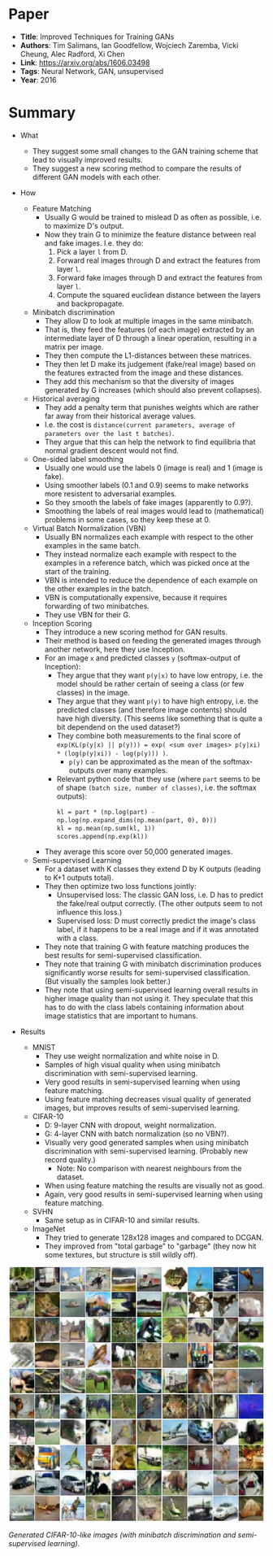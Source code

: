 # Paper

* **Title**: Improved Techniques for Training GANs
* **Authors**: Tim Salimans, Ian Goodfellow, Wojciech Zaremba, Vicki Cheung, Alec Radford, Xi Chen
* **Link**: https://arxiv.org/abs/1606.03498
* **Tags**: Neural Network, GAN, unsupervised
* **Year**: 2016

# Summary

* What
  * They suggest some small changes to the GAN training scheme that lead to visually improved results.
  * They suggest a new scoring method to compare the results of different GAN models with each other.

* How
  * Feature Matching
    * Usually G would be trained to mislead D as often as possible, i.e. to maximize D's output.
    * Now they train G to minimize the feature distance between real and fake images. I.e. they do:
      1. Pick a layer `l` from D.
      2. Forward real images through D and extract the features from layer `l`.
      3. Forward fake images through D and extract the features from layer `l`.
      4. Compute the squared euclidean distance between the layers and backpropagate.
  * Minibatch discrimination
    * They allow D to look at multiple images in the same minibatch.
    * That is, they feed the features (of each image) extracted by an intermediate layer of D through a linear operation, resulting in a matrix per image.
    * They then compute the L1-distances between these matrices.
    * They then let D make its judgement (fake/real image) based on the features extracted from the image and these distances.
    * They add this mechanism so that the diversity of images generated by G increases (which should also prevent collapses).
  * Historical averaging
    * They add a penalty term that punishes weights which are rather far away from their historical average values.
    * I.e. the cost is `distance(current parameters, average of parameters over the last t batches)`.
    * They argue that this can help the network to find equilibria that normal gradient descent would not find.
  * One-sided label smoothing
    * Usually one would use the labels 0 (image is real) and 1 (image is fake).
    * Using smoother labels (0.1 and 0.9) seems to make networks more resistent to adversarial examples.
    * So they smooth the labels of fake images (apparently to 0.9?).
    * Smoothing the labels of real images would lead to (mathematical) problems in some cases, so they keep these at 0.
  * Virtual Batch Normalization (VBN)
    * Usually BN normalizes each example with respect to the other examples in the same batch.
    * They instead normalize each example with respect to the examples in a reference batch, which was picked once at the start of the training.
    * VBN is intended to reduce the dependence of each example on the other examples in the batch.
    * VBN is computationally expensive, because it requires forwarding of two minibatches.
    * They use VBN for their G.
  * Inception Scoring
    * They introduce a new scoring method for GAN results.
    * Their method is based on feeding the generated images through another network, here they use Inception.
    * For an image `x` and predicted classes `y` (softmax-output of Inception):
      * They argue that they want `p(y|x)` to have low entropy, i.e. the model should be rather certain of seeing a class (or few classes) in the image.
      * They argue that they want `p(y)` to have high entropy, i.e. the predicted classes (and therefore image contents) should have high diversity. (This seems like something that is quite a bit dependend on the used dataset?)
      * They combine both measurements to the final score of `exp(KL(p(y|x) || p(y))) = exp( <sum over images> p(y|xi) * (log(p(y|xi)) - log(p(y))) )`.
        * `p(y)` can be approximated as the mean of the softmax-outputs over many examples.
      * Relevant python code that they use (where `part` seems to be of shape `(batch size, number of classes)`, i.e. the softmax outputs):
        ```
        kl = part * (np.log(part) - np.log(np.expand_dims(np.mean(part, 0), 0)))
        kl = np.mean(np.sum(kl, 1))
        scores.append(np.exp(kl))
        ```
    * They average this score over 50,000 generated images.
  * Semi-supervised Learning
    * For a dataset with K classes they extend D by K outputs (leading to K+1 outputs total).
    * They then optimize two loss functions jointly:
      * Unsupervised loss: The classic GAN loss, i.e. D has to predict the fake/real output correctly. (The other outputs seem to not influence this loss.)
      * Supervised loss: D must correctly predict the image's class label, if it happens to be a real image and if it was annotated with a class.
    * They note that training G with feature matching produces the best results for semi-supervised classification.
    * They note that training G with minibatch discrimination produces significantly worse results for semi-supervised classification. (But visually the samples look better.)
    * They note that using semi-supervised learning overall results in higher image quality than not using it. They speculate that this has to do with the class labels containing information about image statistics that are important to humans.

* Results
  * MNIST
    * They use weight normalization and white noise in D.
    * Samples of high visual quality when using minibatch discrimination with semi-supervised learning.
    * Very good results in semi-supervised learning when using feature matching.
    * Using feature matching decreases visual quality of generated images, but improves results of semi-supervised learning.
  * CIFAR-10
    * D: 9-layer CNN with dropout, weight normalization.
    * G: 4-layer CNN with batch normalization (so no VBN?).
    * Visually very good generated samples when using minibatch discrimination with semi-supervised learning. (Probably new record quality.)
      * Note: No comparison with nearest neighbours from the dataset.
    * When using feature matching the results are visually not as good.
    * Again, very good results in semi-supervised learning when using feature matching.
  * SVHN
    * Same setup as in CIFAR-10 and similar results.
  * ImageNet
    * They tried to generate 128x128 images and compared to DCGAN.
    * They improved from "total garbage" to "garbage" (they now hit some textures, but structure is still wildly off).


![CIFAR-10 Examples](images/Improved_Techniques_for_Training_GANs__cifar.jpg?raw=true "CIFAR-10 Examples")

*Generated CIFAR-10-like images (with minibatch discrimination and semi-supervised learning).*

